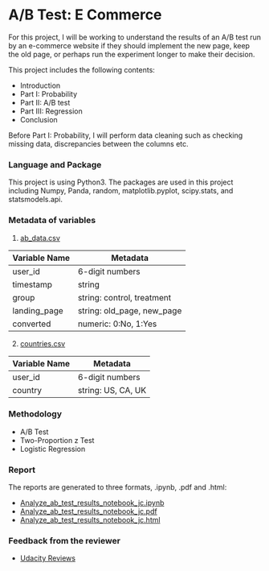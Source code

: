 # A/B Test: E Commerce
For this project, I will be working to understand the results of an A/B test run by an e-commerce website if they should implement the new page, keep the old page, or perhaps run the experiment longer to make their decision.   

This project includes the following contents:
* Introduction
* Part I: Probability
* Part II: A/B test
* Part III: Regression
* Conclusion

Before Part I: Probability, I will perform data cleaning such as checking missing data, discrepancies between the columns etc.

### Language and Package
This project is using Python3. The packages are used in this project including Numpy, Panda, random, matplotlib.pyplot, scipy.stats, and  statsmodels.api.

### Metadata of variables
1. [ab_data.csv](https://github.com/jemc36/Udacity-DAND-AB-test-ecommerce/blob/master/ab_data.csv)  

| Variable Name | Metadata                   |
|---------------|----------------------------|
| user_id       | 6-digit numbers            |
| timestamp     | string                     |
| group         | string: control, treatment |
| landing_page  | string: old_page, new_page |
| converted     | numeric: 0:No, 1:Yes       |

2. [countries.csv](https://github.com/jemc36/Udacity-DAND-AB-test-ecommerce/blob/master/countries.csv)  

| Variable Name | Metadata           |
|---------------|--------------------|
| user_id       | 6-digit numbers    |
| country       | string: US, CA, UK |

### Methodology
* A/B Test
* Two-Proportion z Test
* Logistic Regression

### Report
The reports are generated to three formats, .ipynb, .pdf and .html:
* [Analyze_ab_test_results_notebook_jc.ipynb](https://github.com/jemc36/Udacity-DAND-AB-test-ecommerce/blob/master/Analyze_ab_test_results_notebook_jc.ipynb)
* [Analyze_ab_test_results_notebook_jc.pdf](https://github.com/jemc36/Udacity-DAND-AB-test-ecommerce/blob/master/Analyze_ab_test_results_notebook_jc.pdf)
* [Analyze_ab_test_results_notebook_jc.html](https://github.com/jemc36/Udacity-DAND-AB-test-ecommerce/blob/master/Analyze_ab_test_results_notebook_jc.html)

### Feedback from the reviewer
* [Udacity Reviews](https://github.com/jemc36/Udacity-DAND-AB-test-ecommerce/blob/master/Udacity%20Reviews.pdf)
